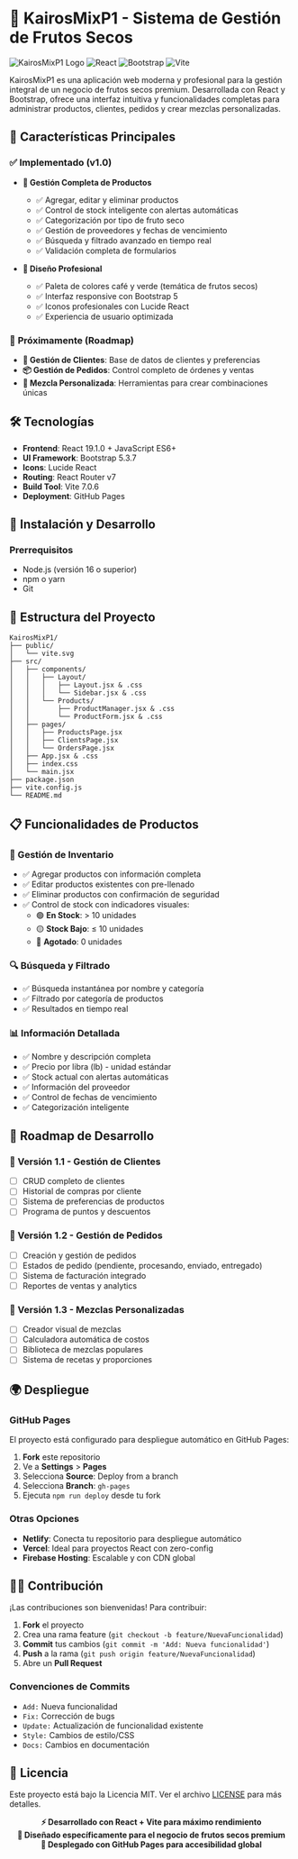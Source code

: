 # 🌰 KairosMixP1 - Sistema de Gestión de Frutos Secos

![KairosMixP1 Logo](https://img.shields.io/badge/KairosMixP1-Frutos%20Secos%20Premium-8B4513?style=for-the-badge&logo=leaf)
![React](https://img.shields.io/badge/React-19.1.0-61DAFB?style=for-the-badge&logo=react)
![Bootstrap](https://img.shields.io/badge/Bootstrap-5.3.7-7952B3?style=for-the-badge&logo=bootstrap)
![Vite](https://img.shields.io/badge/Vite-7.0.6-646CFF?style=for-the-badge&logo=vite)


KairosMixP1 es una aplicación web moderna y profesional para la gestión integral de un negocio de frutos secos premium. Desarrollada con React y Bootstrap, ofrece una interfaz intuitiva y funcionalidades completas para administrar productos, clientes, pedidos y crear mezclas personalizadas.

## 🌰 Características Principales

### ✅ **Implementado (v1.0)**
- **🏪 Gestión Completa de Productos**
  - ✅ Agregar, editar y eliminar productos
  - ✅ Control de stock inteligente con alertas automáticas
  - ✅ Categorización por tipo de fruto seco
  - ✅ Gestión de proveedores y fechas de vencimiento
  - ✅ Búsqueda y filtrado avanzado en tiempo real
  - ✅ Validación completa de formularios

- **🎨 Diseño Profesional**
  - ✅ Paleta de colores café y verde (temática de frutos secos)
  - ✅ Interfaz responsive con Bootstrap 5
  - ✅ Iconos profesionales con Lucide React
  - ✅ Experiencia de usuario optimizada

### 🚧 **Próximamente (Roadmap)**
- **👥 Gestión de Clientes**: Base de datos de clientes y preferencias
- **📦 Gestión de Pedidos**: Control completo de órdenes y ventas
- **🥜 Mezcla Personalizada**: Herramientas para crear combinaciones únicas

## 🛠️ Tecnologías

- **Frontend**: React 19.1.0 + JavaScript ES6+
- **UI Framework**: Bootstrap 5.3.7
- **Icons**: Lucide React
- **Routing**: React Router v7
- **Build Tool**: Vite 7.0.6
- **Deployment**: GitHub Pages

## 🚀 Instalación y Desarrollo

### Prerrequisitos
- Node.js (versión 16 o superior)
- npm o yarn
- Git

## 📁 Estructura del Proyecto

```
KairosMixP1/
├── public/
│   └── vite.svg
├── src/
│   ├── components/
│   │   ├── Layout/
│   │   │   ├── Layout.jsx & .css
│   │   │   └── Sidebar.jsx & .css
│   │   └── Products/
│   │       ├── ProductManager.jsx & .css
│   │       └── ProductForm.jsx & .css
│   ├── pages/
│   │   ├── ProductsPage.jsx
│   │   ├── ClientsPage.jsx
│   │   └── OrdersPage.jsx
│   ├── App.jsx & .css
│   ├── index.css
│   └── main.jsx
├── package.json
├── vite.config.js
└── README.md
```

## 📋 Funcionalidades de Productos

### 🏪 Gestión de Inventario
- ✅ Agregar productos con información completa
- ✅ Editar productos existentes con pre-llenado
- ✅ Eliminar productos con confirmación de seguridad
- ✅ Control de stock con indicadores visuales:
  - 🟢 **En Stock**: > 10 unidades
  - 🟡 **Stock Bajo**: ≤ 10 unidades  
  - 🔴 **Agotado**: 0 unidades

### 🔍 Búsqueda y Filtrado
- ✅ Búsqueda instantánea por nombre y categoría
- ✅ Filtrado por categoría de productos
- ✅ Resultados en tiempo real

### 📊 Información Detallada
- ✅ Nombre y descripción completa
- ✅ Precio por libra (lb) - unidad estándar
- ✅ Stock actual con alertas automáticas
- ✅ Información del proveedor
- ✅ Control de fechas de vencimiento
- ✅ Categorización inteligente

## 🎯 Roadmap de Desarrollo

### 📅 Versión 1.1 - Gestión de Clientes
- [ ] CRUD completo de clientes
- [ ] Historial de compras por cliente
- [ ] Sistema de preferencias de productos
- [ ] Programa de puntos y descuentos

### 📅 Versión 1.2 - Gestión de Pedidos  
- [ ] Creación y gestión de pedidos
- [ ] Estados de pedido (pendiente, procesando, enviado, entregado)
- [ ] Sistema de facturación integrado
- [ ] Reportes de ventas y analytics

### 📅 Versión 1.3 - Mezclas Personalizadas
- [ ] Creador visual de mezclas
- [ ] Calculadora automática de costos
- [ ] Biblioteca de mezclas populares
- [ ] Sistema de recetas y proporciones

## 🌍 Despliegue

### GitHub Pages
El proyecto está configurado para despliegue automático en GitHub Pages:

1. **Fork** este repositorio
2. Ve a **Settings** > **Pages**
3. Selecciona **Source**: Deploy from a branch
4. Selecciona **Branch**: `gh-pages`
5. Ejecuta `npm run deploy` desde tu fork

### Otras Opciones
- **Netlify**: Conecta tu repositorio para despliegue automático
- **Vercel**: Ideal para proyectos React con zero-config
- **Firebase Hosting**: Escalable y con CDN global

## 👨‍💻 Contribución

¡Las contribuciones son bienvenidas! Para contribuir:

1. **Fork** el proyecto
2. Crea una rama feature (`git checkout -b feature/NuevaFuncionalidad`)
3. **Commit** tus cambios (`git commit -m 'Add: Nueva funcionalidad'`)
4. **Push** a la rama (`git push origin feature/NuevaFuncionalidad`)
5. Abre un **Pull Request**

### Convenciones de Commits
- `Add:` Nueva funcionalidad
- `Fix:` Corrección de bugs
- `Update:` Actualización de funcionalidad existente
- `Style:` Cambios de estilo/CSS
- `Docs:` Cambios en documentación

## 📄 Licencia

Este proyecto está bajo la Licencia MIT. Ver el archivo [LICENSE](LICENSE) para más detalles.


<div align="center">

**⚡ Desarrollado con React + Vite para máximo rendimiento**  
**🌰 Diseñado específicamente para el negocio de frutos secos premium**  
**🚀 Desplegado con GitHub Pages para accesibilidad global**

</div>
